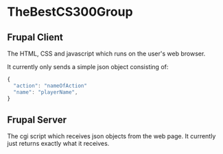 # TheBestCS300Group

## Frupal Client

The HTML, CSS and javascript which runs on the user's web browser.

It currently only sends a simple json object consisting of:

```javascript
{
  "action": "nameOfAction"
  "name": "playerName",
}
```

## Frupal Server

The cgi script which receives json objects from the web page. It currently just returns exactly what it receives.
